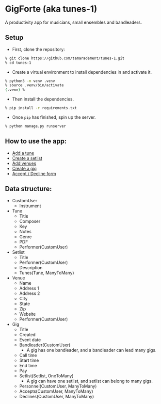 # GigForte (aka tunes-1)
A productivity app for musicians, small ensembles and bandleaders.
## Setup
- First, clone the repository:
```sh
% git clone https://github.com/tamaradement/tunes-1.git
% cd tunes-1
```
- Create a virtual environment to install dependencies in and activate it.
```sh
% python3 -m venv .venv
% source .venv/bin/activate
(.venv) %
```
- Then install the dependencies.
```sh
% pip install -r requirements.txt
```
- Once `pip` has finished, spin up the server.
```sh
% python manage.py runserver
```
## How to use the app:
- [Add a tune](https://www.loom.com/share/8f0b57a0ad6848a88a633aff4035a891)
- [Create a setlist](https://www.loom.com/share/5b9be8825d394aeb8b935461f87abad5)
- [Add venues](https://www.loom.com/share/5b32ac6467204c6d879f803b852b6776)
- [Create a gig](https://www.loom.com/share/eaf8be7335e94519983823930639fc33)
- [Accept / Decline form](https://www.loom.com/share/432ac36fb0364a7c836f601e65eccf06)
## Data structure:
- CustomUser
    - Instrument
- Tune
    - Title
    - Composer
    - Key
    - Notes
    - Genre
    - PDF
    - Performer(CustomUser)
- Setlist
    - Title
    - Performer(CustomUser)
    - Description
    - Tunes(Tune, ManyToMany)
- Venue
    - Name
    - Address 1
    - Address 2
    - City
    - State
    - Zip
    - Website
    - Performer(CustomUser)
- Gig
    - Title
    - Created
    - Event date
    - Bandleader(CustomUser)
        - A gig has one bandleader, and a bandleader can lead many gigs.
    - Call time
    - Start time
    - End time
    - Pay
    - Setlist(Setlist, OneToMany)
        - A gig can have one setlist, and setlist can belong to many gigs.
    - Personnel(CustomUser, ManyToMany)
    - Accepts(CustomUser, ManyToMany)
    - Declines(CustomUser, ManyToMany)